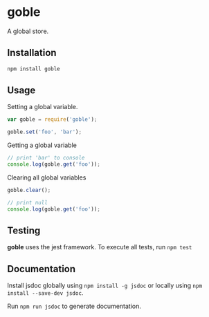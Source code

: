 # goble
A global store.

## Installation

```javascript
npm install goble
```

## Usage

Setting a global variable.

```javascript
var goble = require('goble');

goble.set('foo', 'bar');
```

Getting a global variable

```javascript
// print 'bar' to console
console.log(goble.get('foo'));
```

Clearing all global variables

```javascript
goble.clear();

// print null
console.log(goble.get('foo'));
```

## Testing

**goble** uses the jest framework. To execute all tests, run `npm test`

## Documentation

Install jsdoc globally using `npm install -g jsdoc` or locally using `npm install --save-dev jsdoc`.

Run `npm run jsdoc` to generate documentation.
